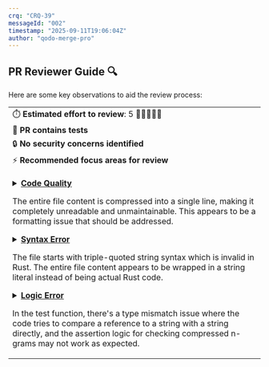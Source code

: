 ```yaml
---
crq: "CRQ-39"
messageId: "002"
timestamp: "2025-09-11T19:06:04Z"
author: "qodo-merge-pro"
---
```


## PR Reviewer Guide 🔍

Here are some key observations to aid the review process:

<table>
<tr><td>⏱️&nbsp;<strong>Estimated effort to review</strong>: 5 🔵🔵🔵🔵🔵</td></tr>
<tr><td>🧪&nbsp;<strong>PR contains tests</strong></td></tr>
<tr><td>🔒&nbsp;<strong>No security concerns identified</strong></td></tr>
<tr><td>⚡&nbsp;<strong>Recommended focus areas for review</strong><br><br>

<details><summary><a href='https://github.com/meta-introspector/git-submodules-rs-nix/pull/18/files#diff-e53dfbfffe62ae3c0b411b3938ccffa9fb6a2ecc565f55785ef8daa756631a6bR1-R1'><strong>Code Quality</strong></a>

The entire file content is compressed into a single line, making it completely unreadable and unmaintainable. This appears to be a formatting issue that should be addressed.
</summary>

```nix
{description = "Development shell for Rust project";inputs = {nixpkgs.url = "github:NixOS/nixpkgs/nixpkgs-unstable";rust-overlay.url = "github:oxalica/rust-overlay";};outputs = { self, nixpkgs, rust-overlay }:let system = "aarch64-linux"; pkgs = import nixpkgs {inherit system;overlays = [ rust-overlay.overlays.default ];};toolchain = pkgs.rust-bin.nightly.latest;in {devShells.${system}.default = pkgs.mkShell {buildInputs = [toolchain pkgs.git pkgs.pkg-config pkgs.openssl pkgs.valgrind];};};}

```

</details>

<details><summary><a href='https://github.com/meta-introspector/git-submodules-rs-nix/pull/18/files#diff-b8a48c02f53b75052bc23d20df7488207a5b86d7815d3fb29ef0b8b985553ab1R1-R1'><strong>Syntax Error</strong></a>

The file starts with triple-quoted string syntax which is invalid in Rust. The entire file content appears to be wrapped in a string literal instead of being actual Rust code.
</summary>

```rust
"""//! This program conceptually outlines a "Grand Unified Search" system in Rust.

```

</details>

<details><summary><a href='https://github.com/meta-introspector/git-submodules-rs-nix/pull/18/files#diff-243854d89636db85a935fa955ee16fa44ea3ca7092902bc29701c3a825b0ba0aR294-R295'><strong>Logic Error</strong></a>

In the test function, there's a type mismatch issue where the code tries to compare a reference to a string with a string directly, and the assertion logic for checking compressed n-grams may not work as expected.
</summary>

```rust
    assert!(generated_code.contains("ValueType::P7(7u8)")); // Changed from ValueType::P7(7) to ValueType::P7(7u8)
}

```

</details>

</td></tr>
</table>
